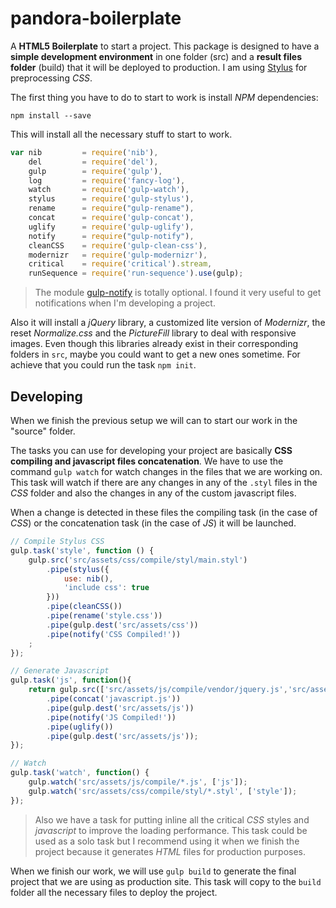 # pandora-boilerplate
A **HTML5 Boilerplate** to start a project.
This package is designed to have a **simple development environment** in one folder (src) and a **result files folder** (build) that it will be deployed to production. I am using [Stylus](http://stylus-lang.com) for preprocessing _CSS_.

The first thing you have to do to start to work is install _NPM_ dependencies:
```
npm install --save
```
This will install all the necessary stuff to start to work. 
```javascript
var nib         = require('nib'),
    del         = require('del'),
    gulp        = require('gulp'),
    log         = require('fancy-log'),
    watch       = require('gulp-watch'),
    stylus      = require('gulp-stylus'),
    rename      = require("gulp-rename"),
    concat      = require('gulp-concat'),
    uglify      = require('gulp-uglify'),
    notify      = require("gulp-notify"),
    cleanCSS    = require('gulp-clean-css'),
    modernizr   = require('gulp-modernizr'),
    critical    = require('critical').stream,
    runSequence = require('run-sequence').use(gulp);
```

> The module [gulp-notify](https://github.com/mikaelbr/gulp-notify) is totally optional. I found it very useful to get notifications when I'm developing a project.

Also it will install a _jQuery_ library, a customized lite version of _Modernizr_, the reset _Normalize.css_ and the _PictureFill_ library to deal with responsive images. Even though this libraries already exist in their corresponding folders in `src`, maybe you could want to get a new ones sometime. For achieve that you could run the task `npm init`.

## Developing
When we finish the previous setup we will can to start our work in the "source" folder.

The tasks you can use for developing your project are basically **CSS compiling and javascript files concatenation**. We have to use the command `gulp watch` for watch changes in the files that we are working on. This task will watch if there are any changes in any of the `.styl` files in the _CSS_ folder and also the changes in any of the custom javascript files.

When a change is detected in these files the compiling task (in the case of _CSS_) or the concatenation task (in the case of _JS_) it will be launched.

```javascript
// Compile Stylus CSS
gulp.task('style', function () {
    gulp.src('src/assets/css/compile/styl/main.styl')
        .pipe(stylus({
            use: nib(),
            'include css': true
        }))
        .pipe(cleanCSS())
        .pipe(rename('style.css'))
        .pipe(gulp.dest('src/assets/css'))
        .pipe(notify('CSS Compiled!'))
    ;
});

// Generate Javascript
gulp.task('js', function(){
    return gulp.src(['src/assets/js/compile/vendor/jquery.js','src/assets/js/compile/vendor/*.js','src/assets/js/compile/*.js'])
        .pipe(concat('javascript.js'))
        .pipe(gulp.dest('src/assets/js'))
        .pipe(notify('JS Compiled!'))
        .pipe(uglify())
        .pipe(gulp.dest('src/assets/js'));
});

// Watch
gulp.task('watch', function() {
    gulp.watch('src/assets/js/compile/*.js', ['js']);
    gulp.watch('src/assets/css/compile/styl/*.styl', ['style']);
});
```
> Also we have a task for putting inline all the critical _CSS_ styles and _javascript_ to improve the loading performance. This task could be used as a solo task but I recommend using it when we finish the project because it generates _HTML_ files for production purposes.

When we finish our work, we will use `gulp build` to generate the final project that we are using as production site. This task will copy to the `build` folder all the necessary files to deploy the project.